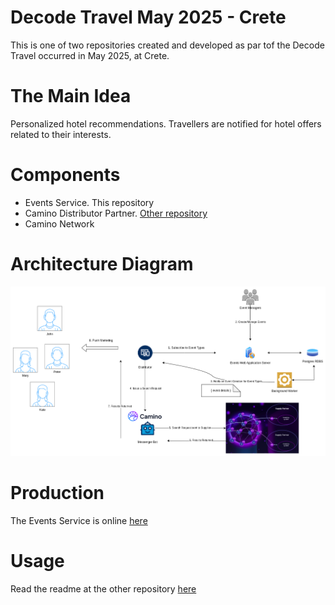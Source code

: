 # Decode Travel May 2025 - Crete

This is one of two repositories created and developed
as par tof the Decode Travel occurred in May 2025, at Crete.

# The Main Idea

Personalized hotel recommendations.
Travellers are notified for hotel offers related to their
interests.

# Components

- Events Service. This repository
- Camino Distributor Partner. [Other repository](https://github.com/teonetmatch/CaminoHackathonApi)
- Camino Network

# Architecture Diagram

![architecture](./architecture.drawio.png)

# Production

The Events Service is online [here](https://events-service-voja.onrender.com/)

# Usage

Read the readme at the other repository [here](https://github.com/teonetmatch/CaminoHackathonApi)
